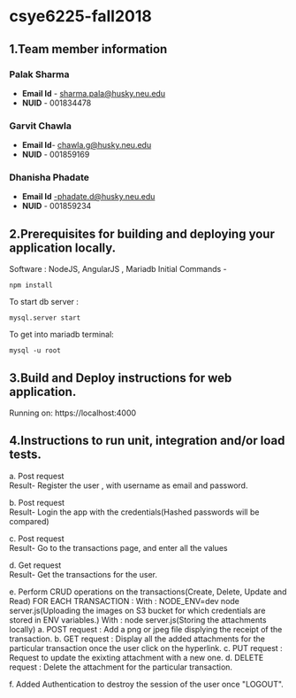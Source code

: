 # csye6225-fall2018

## 1.Team member information

### Palak Sharma</br>
 - **Email Id** -  sharma.pala@husky.neu.edu
 - **NUID** - 001834478

### Garvit Chawla </br>
 - **Email Id**- chawla.g@husky.neu.edu
 - **NUID** - 001859169

### Dhanisha Phadate</br>
 - **Email Id** -phadate.d@husky.neu.edu
 - **NUID** - 001859234

## 2.Prerequisites for building and deploying your application locally. </br>
Software : NodeJS, AngularJS , Mariadb
Initial Commands -
```
npm install 
 ```
To start db server : 
```
mysql.server start
```
To get into mariadb terminal:
```
mysql -u root
```
## 3.Build and Deploy instructions for web application. </br>
Running on: https://localhost:4000

## 4.Instructions to run unit, integration and/or load tests. </br>
a. Post request</br>
 Result- Register the user , with username as email and password.
 
b. Post request</br>
 Result- Login the app with the credentials(Hashed passwords will be compared)
 
c. Post request</br>
 Result- Go to the transactions page, and enter all the values
 
d. Get request</br>
 Result- Get the transactions for the user.
 
e. Perform CRUD operations on the transactions(Create, Delete, Update and Read)
FOR EACH TRANSACTION :
With : NODE_ENV=dev node server.js(Uploading the images on S3 bucket for which credentials are stored in ENV variables.)
With : node server.js(Storing the attachments locally)
 a. POST request : Add a png or jpeg file displying the receipt of the transaction.
 b. GET request : Display all the added attachments for the particular transaction once the user click on the hyperlink.
 c. PUT request : Request to update the exixting attachment with a new one.
 d. DELETE request : Delete the attachment for the particular transaction.
 
f. Added Authentication to destroy the session of the user once "LOGOUT".



 

    
